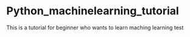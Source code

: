 # Python_machinelearning_tutorial
This is a tutorial for beginner who wants to learn maching learning
test
